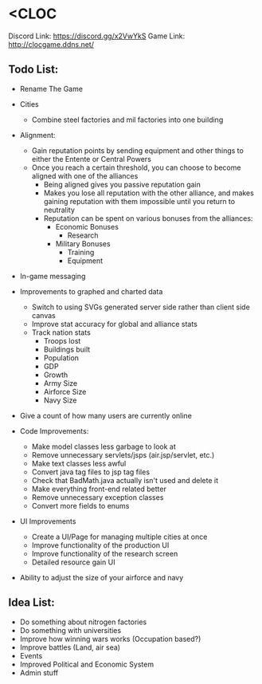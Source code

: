 # <CLOC

Discord Link: https://discord.gg/x2VwYkS
Game Link: http://clocgame.ddns.net/

Todo List:
-   
- Rename The Game

- Cities
    - Combine steel factories and mil factories into one building
- Alignment:
    - Gain reputation points by sending equipment and other things to either the Entente or Central Powers
    - Once you reach a certain threshold, you can choose to become aligned with one of the alliances
        - Being aligned gives you passive reputation gain
        - Makes you lose all reputation with the other alliance, and makes gaining reputation with them impossible 
            until you return to neutrality
        - Reputation can be spent on various bonuses from the alliances:
            - Economic Bonuses
                - Research
            - Military Bonuses
                - Training
                - Equipment
- In-game messaging
- Improvements to graphed and charted data
    - Switch to using SVGs generated server side rather than client side canvas
    - Improve stat accuracy for global and alliance stats
    - Track nation stats
        - Troops lost
        - Buildings built
        - Population
        - GDP
        - Growth
        - Army Size
        - Airforce Size
        - Navy Size
- Give a count of how many users are currently online
- Code Improvements:
    - Make model classes less garbage to look at
    - Remove unnecessary servlets/jsps (air.jsp/servlet, etc.)
    - Make text classes less awful
    - Convert java tag files to jsp tag files
    - Check that BadMath.java actually isn't used and delete it
    - Make everything front-end related better
    - Remove unnecessary exception classes
    - Convert more fields to enums
- UI Improvements
    - Create a UI/Page for managing multiple cities at once
    - Improve functionality of the production UI
    - Improve functionality of the research screen
    - Detailed resource gain UI
- Ability to adjust the size of your airforce and navy
    
Idea List:
-
- Do something about nitrogen factories
- Do something with universities
- Improve how winning wars works (Occupation based?)
- Improve battles (Land, air sea)
- Events
- Improved Political and Economic System
- Admin stuff